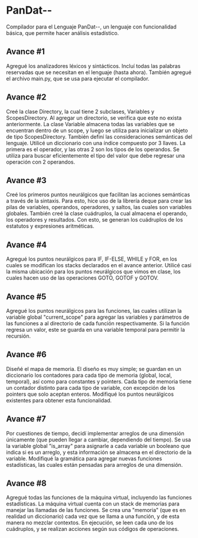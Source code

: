 # PanDat--
Compilador para el Lenguaje PanDat--, un lenguaje con funcionalidad básica, que permite hacer análisis estadístico.

## Avance #1
Agregué los analizadores léxicos y sintácticos. Incluí todas las palabras reservadas que se necesitan en el lenguaje (hasta ahora). También agregué el archivo main.py, que se usa para ejecutar el compilador.

## Avance #2
Creé la clase Directory, la cual tiene 2 subclases, Variables y ScopesDirectory. Al agregar un directorio, se verifica que este no exista anteriormente. La clase Variable almacena todas las variables que se encuentran dentro de un scope, y luego se utiliza para inicializar un objeto de tipo ScopesDirectory.
También definí las consideraciones semánticas del lenguaje. Utilicé un diccionario con una índice compuesto por 3 llaves. La primera es el operador, y las otras 2 son los tipos de los operandos. Se utiliza para buscar eficientemente el tipo del valor que debe regresar una operación con 2 operandos. 

## Avance #3
Creé los primeros puntos neurálgicos que facilitan las acciones semánticas a través de la sintaxis. Para esto, hice uso de la librería deque para crear las pilas de variables, operandos, operadores, y saltos, las cuales son variables globales. También creé la clase cuádruplos, la cual almacena el operando, los operadores y resultados. Con esto, se generan los cuádruplos de los estatutos y expresiones aritméticas.

## Avance #4
Agregué los puntos neurálgicos para IF, IF-ELSE, WHILE y FOR, en los cuales se modifican los stacks declarados en el avance anterior. Utilicé casi la misma ubicación para los puntos neurálgicos que vimos en clase, los cuales hacen uso de las operaciones GOTO, GOTOF y GOTOV.

## Avance #5
Agregué los puntos neurálgicos para las funciones, las cuales utilizan la variable global "current_scope" para agregar las variables y parámetros de las funciones a al directorio de cada función respectivamente. Si la función regresa un valor, este se guarda en una variable temporal para permitir la recursión.

## Avance #6
Diseñé el mapa de memoria. El diseño es muy simple; se guardan en un diccionario los contadores para cada tipo de memoria (global, local, temporal), así como para constantes y pointers. Cada tipo de memoria tiene un contador distinto para cada tipo de variable, con excepción de los pointers que solo aceptan enteros. Modifiqué los puntos neurálgicos existentes para obtener esta funcionalidad.

## Avance #7
Por cuestiones de tiempo, decidí implementar arreglos de una dimensión únicamente (que pueden llegar a cambiar, dependiendo del tiempo). Se usa la variable global "is_array" para asignarle a cada variable un booleano que indica si es un arreglo, y esta información se almacena en el directorio de la variable. Modifiqué la gramática para agregar nuevas funciones estadísticas, las cuales están pensadas para arreglos de una dimensión.

## Avance #8
Agregué todas las funciones de la máquina virtual, incluyendo las funciones estadísticas. La máquina virtual cuenta con un stack de memorias para manejar las llamadas de las funciones. Se crea una "memoria" (que es en realidad un diccionario) cada vez que se llama a una función, y de esta manera no mezclar contextos. En ejecución, se leen cada uno de los cuádruplos, y se realizan acciones según sus códigos de operaciones.